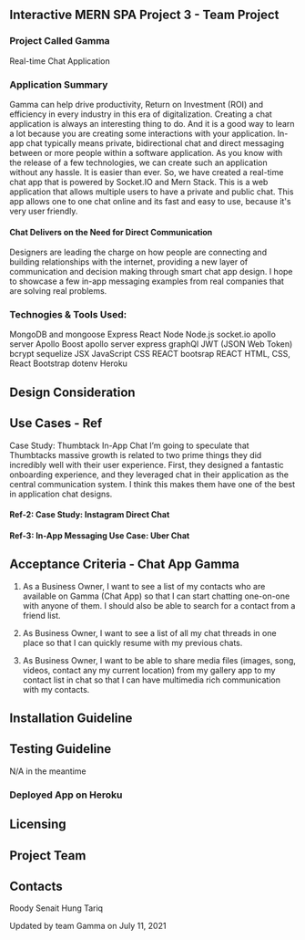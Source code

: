 ## Interactive MERN SPA Project 3 - Team Project

### Project Called Gamma
Real-time Chat Application

### Application Summary

Gamma can help drive productivity, Return on Investment (ROI) and efficiency in every industry in this era of digitalization. Creating a chat application is always an interesting thing to do. And it is a good way to learn a lot because you are creating some interactions with your application. In-app chat typically means private, bidirectional chat and direct messaging between or more people within a software application. As you know with the release of a few technologies, we can create such an application without any hassle. It is easier than ever. So, we have created a real-time chat app that is powered by Socket.IO and Mern Stack. This is a web application that allows multiple users to have a private and public chat. This app allows one to one chat online and its fast and easy to use, because it's very user friendly. 

#### Chat Delivers on the Need for Direct Communication
Designers are leading the charge on how people are connecting and building relationships with the internet, providing a new layer of communication and decision making through smart chat app design. I hope to showcase a few in-app messaging examples from real companies that are solving real problems.

### Technogies & Tools Used:
MongoDB and mongoose
Express
React 
Node
Node.js
socket.io
apollo server
Apollo Boost
apollo server express
graphQl
JWT (JSON Web Token)
bcrypt
sequelize
JSX
JavaScript
CSS
REACT bootsrap
REACT
HTML, CSS, React Bootstrap
dotenv
Heroku

## Design Consideration

## Use Cases - Ref 
Case Study: Thumbtack In-App Chat
I’m going to speculate that Thumbtacks massive growth is related to two prime things they did incredibly well with their user experience. First, they designed a fantastic onboarding experience, and they leveraged chat in their application as the central communication system. I think this makes them have one of the best in application chat designs.
#### Ref-2: Case Study: Instagram Direct Chat
#### Ref-3:	In-App Messaging Use Case: Uber Chat

## Acceptance Criteria - Chat App Gamma

1.	As a Business Owner, I want to see a list of my contacts who are available on Gamma (Chat App) so that I can start chatting one-on-one with anyone of them. I should also be able to search for a contact from a friend list.

2.	As Business Owner, I want to see a list of all my chat threads in one place so that I can quickly resume with my previous chats.
 
3. As Business Owner, I want to be able to share media files (images, song, videos, contact any my current location) from my gallery app to my contact list in chat so that I can have multimedia rich communication with my contacts.

## Installation Guideline

## Testing Guideline
N/A in the meantime

### Deployed App on Heroku

## Licensing

## Project Team

## Contacts

Roody
Senait
Hung
Tariq

Updated by team Gamma on July 11, 2021
